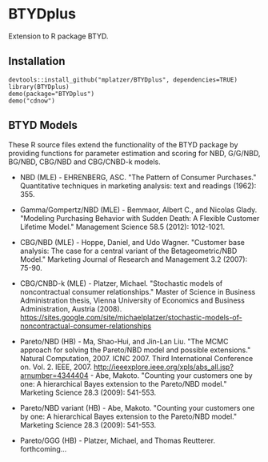 BTYDplus
========

Extension to R package BTYD.

Installation
------------

```
devtools::install_github("mplatzer/BTYDplus", dependencies=TRUE)
library(BTYDplus)
demo(package="BTYDplus")
demo("cdnow")
```

BTYD Models
-----------

These R source files extend the functionality of the BTYD package by providing functions for parameter estimation and scoring for NBD, G/G/NBD, BG/NBD, CBG/NBD and CBG/CNBD-k models.

* NBD (MLE) - EHRENBERG, ASC. "The Pattern of Consumer Purchases." Quantitative techniques in marketing analysis: text and readings (1962): 355.

* Gamma/Gompertz/NBD (MLE) - Bemmaor, Albert C., and Nicolas Glady. "Modeling Purchasing Behavior with Sudden Death: A Flexible Customer Lifetime Model." Management Science 58.5 (2012): 1012-1021.

* CBG/NBD (MLE) - Hoppe, Daniel, and Udo Wagner. "Customer base analysis: The case for a central variant of the Betageometric/NBD Model." Marketing Journal of Research and Management 3.2 (2007): 75-90.

* CBG/CNBD-k (MLE) - Platzer, Michael. "Stochastic models of noncontractual consumer relationships." Master of Science in Business Administration thesis, Vienna University of Economics and Business Administration, Austria (2008). https://sites.google.com/site/michaelplatzer/stochastic-models-of-noncontractual-consumer-relationships

* Pareto/NBD (HB) - Ma, Shao-Hui, and Jin-Lan Liu. "The MCMC approach for solving the Pareto/NBD model and possible extensions." Natural Computation, 2007. ICNC 2007. Third International Conference on. Vol. 2. IEEE, 2007. http://ieeexplore.ieee.org/xpls/abs_all.jsp?arnumber=4344404 - Abe, Makoto. "Counting your customers one by one: A hierarchical Bayes extension to the Pareto/NBD model." Marketing Science 28.3 (2009): 541-553.

* Pareto/NBD variant (HB) - Abe, Makoto. "Counting your customers one by one: A hierarchical Bayes extension to the Pareto/NBD model." Marketing Science 28.3 (2009): 541-553.

* Pareto/GGG (HB) - Platzer, Michael, and Thomas Reutterer. forthcoming...
